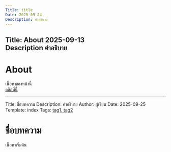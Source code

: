 ```yaml
---
Title: title
Date: 2025-09-24
Description: คำอธิบาย
---
```


Title: About
2025-09-13  
Description คำอธิบาย
---

# About

เนื้อหาของหน้านี้  
[คลิกที่นี่](https://www.example.com)

---
Title: ชื่อบทความ
Description: คำอธิบาย
Author: ผู้เขียน
Date: 2025-09-25
Template: index
Tags: [tag1, tag2](https://---)
# ชื่อบทความ

เนื้อหาเริ่มต้น